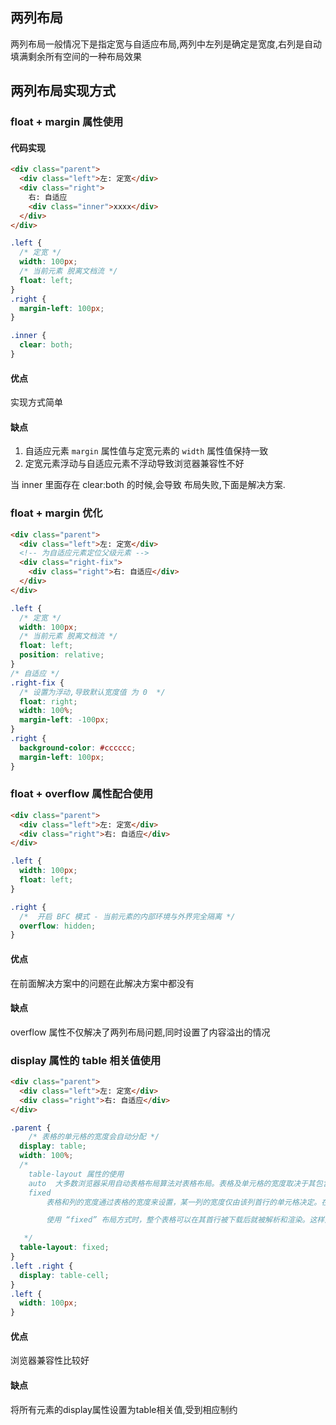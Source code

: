 ## 两列布局

两列布局一般情况下是指定宽与自适应布局,两列中左列是确定是宽度,右列是自动填满剩余所有空间的一种布局效果

## 两列布局实现方式

### float + margin 属性使用

#### 代码实现

```html
<div class="parent">
  <div class="left">左: 定宽</div>
  <div class="right">
    右: 自适应
    <div class="inner">xxxx</div>
  </div>
</div>
```

```css
.left {
  /* 定宽 */
  width: 100px;
  /* 当前元素 脱离文档流 */
  float: left;
}
.right {
  margin-left: 100px;
}

.inner {
  clear: both;
}
```

#### 优点

实现方式简单

#### 缺点

1. 自适应元素 `margin` 属性值与定宽元素的 `width` 属性值保持一致
2. 定宽元素浮动与自适应元素不浮动导致浏览器兼容性不好

当 inner 里面存在 clear:both 的时候,会导致 布局失败,下面是解决方案.

### float + margin 优化

```html
<div class="parent">
  <div class="left">左: 定宽</div>
  <!-- 为自适应元素定位父级元素 -->
  <div class="right-fix">
    <div class="right">右: 自适应</div>
  </div>
</div>
```

```css
.left {
  /* 定宽 */
  width: 100px;
  /* 当前元素 脱离文档流 */
  float: left;
  position: relative;
}
/* 自适应 */
.right-fix {
  /* 设置为浮动,导致默认宽度值 为 0  */
  float: right;
  width: 100%;
  margin-left: -100px;
}
.right {
  background-color: #cccccc;
  margin-left: 100px;
}
```

### float + overflow 属性配合使用

```html
<div class="parent">
  <div class="left">左: 定宽</div>
  <div class="right">右: 自适应</div>
</div>
```

```css
.left {
  width: 100px;
  float: left;
}

.right {
  /*  开启 BFC 模式 - 当前元素的内部环境与外界完全隔离 */
  overflow: hidden;
}
```

#### 优点

在前面解决方案中的问题在此解决方案中都没有

#### 缺点

overflow 属性不仅解决了两列布局问题,同时设置了内容溢出的情况

### display 属性的 table 相关值使用

```html
<div class="parent">
  <div class="left">左: 定宽</div>
  <div class="right">右: 自适应</div>
</div>
```

```css
.parent {
    /* 表格的单元格的宽度会自动分配 */
  display: table;
  width: 100%;
  /*  
    table-layout 属性的使用
    auto  大多数浏览器采用自动表格布局算法对表格布局。表格及单元格的宽度取决于其包含的内容。
    fixed 
        表格和列的宽度通过表格的宽度来设置，某一列的宽度仅由该列首行的单元格决定。在当前列中，该单元格所在行之后的行并不会影响整个列宽

        使用 “fixed” 布局方式时，整个表格可以在其首行被下载后就被解析和渲染。这样对于 “automatic” 自动布局方式来说可以加速渲染，但是其后的单元格内容并不会自适应当前列宽。任何一个包含溢出内容的单元格可以使用 overflow  属性控制是否允许内容溢出。

   */
  table-layout: fixed;
}
.left .right {
  display: table-cell;
}
.left {
  width: 100px;
}
```
#### 优点
浏览器兼容性比较好
#### 缺点
将所有元素的display属性设置为table相关值,受到相应制约